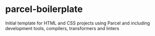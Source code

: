 # parcel-boilerplate
Initial template for HTML and CSS projects using Parcel and including development tools, compilers, transformers and linters
